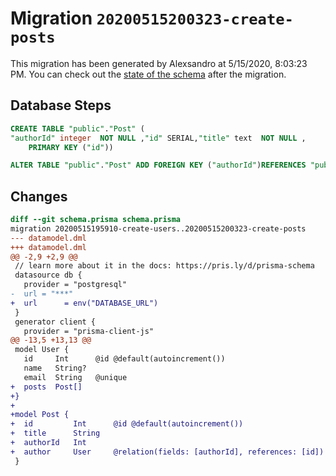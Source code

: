 # Migration `20200515200323-create-posts`

This migration has been generated by Alexsandro at 5/15/2020, 8:03:23 PM.
You can check out the [state of the schema](./schema.prisma) after the migration.

## Database Steps

```sql
CREATE TABLE "public"."Post" (
"authorId" integer  NOT NULL ,"id" SERIAL,"title" text  NOT NULL ,
    PRIMARY KEY ("id"))

ALTER TABLE "public"."Post" ADD FOREIGN KEY ("authorId")REFERENCES "public"."User"("id") ON DELETE CASCADE  ON UPDATE CASCADE
```

## Changes

```diff
diff --git schema.prisma schema.prisma
migration 20200515195910-create-users..20200515200323-create-posts
--- datamodel.dml
+++ datamodel.dml
@@ -2,9 +2,9 @@
 // learn more about it in the docs: https://pris.ly/d/prisma-schema
 datasource db {
   provider = "postgresql"
-  url = "***"
+  url      = env("DATABASE_URL")
 }
 generator client {
   provider = "prisma-client-js"
@@ -13,5 +13,13 @@
 model User {
   id     Int      @id @default(autoincrement())
   name   String?
   email  String   @unique
+  posts  Post[]
+}
+
+model Post {
+  id         Int      @id @default(autoincrement())
+  title      String
+  authorId   Int
+  author     User     @relation(fields: [authorId], references: [id])
 }
```


